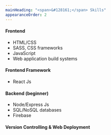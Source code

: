 ```yaml
---
mainHeading: "<span>&#128161;</span> Skills"
appearanceOrder: 2
---
```


#### Frontend
- HTML/CSS
- SASS, CSS frameworks
- JavaScript
- Web application build systems

#### Frontend Framework
- React Js

#### Backend (beginner)
- Node/Express Js
- SQL/NoSQL databases
- Firebase

#### Version Controlling & Web Deployment